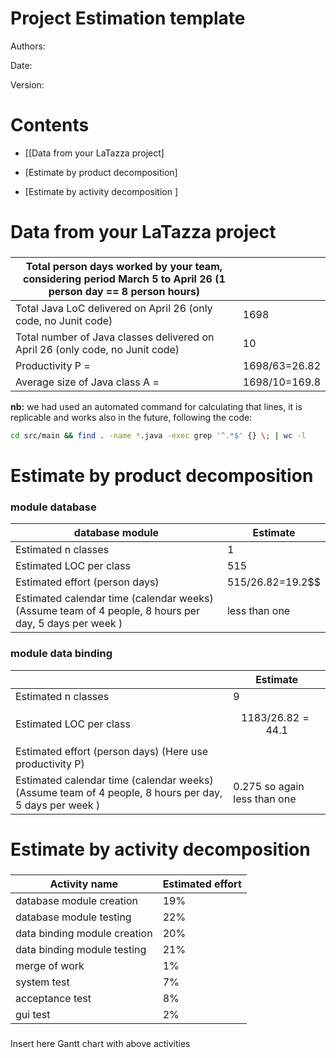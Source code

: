 # Project Estimation  template

Authors:

Date:

Version:

# Contents

- [[Data from your LaTazza project]

- [Estimate by product decomposition]
- [Estimate by activity decomposition ]



# Data from your LaTazza project

###

|         Total person days worked by your  team, considering period March 5 to April 26 (1 person day == 8 person hours)     |   |
| ----------- | ------------------------------- |
|Total Java LoC delivered on April 26 (only code, no Junit code) |1698 |
| Total number of Java classes delivered on April 26 (only code, no Junit code)|10 |
| Productivity P =|1698/63=26.82 |
|Average size of Java class A = | 1698/10=169.8 |

**nb:** we had used an automated command for calculating that lines, it is
replicable and works also in the future, following the code:
```bash
cd src/main && find . -name *.java -exec grep '^.*$' {} \; | wc -l
```

<!--
    to keep only the non blank lines:
    cd src/main && find . -name *.java -exec grep [a-zA-Z0-9{}] {} \; | wc -l
-->

# Estimate by product decomposition

### module database

| database module            | Estimate                        |
| ----------- | ------------------------------- |
| Estimated n classes   |         1                    |
| Estimated LOC per class      |       515                       |
| Estimated effort  (person days)   |    515/26.82=19.2$$                           |
| Estimated calendar time (calendar weeks) (Assume team of 4 people, 8 hours per day, 5 days per week ) |          less than one          |


### module data binding

|             | Estimate                        |
| ----------- | ------------------------------- |
| Estimated n classes   |              9               |
| Estimated LOC per class        |             $$1183/26.82=44.1$$                |
| Estimated effort  (person days) (Here use productivity P)  |                                      |
| Estimated calendar time (calendar weeks) (Assume team of 4 people, 8 hours per day, 5 days per week ) |   0.275 so again less than one                 |




# Estimate by activity decomposition



###

|         Activity name    | Estimated effort    |
| ----------- | ------------------------------- |
| database module creation | 19%  |
| database module testing | 22% |
| data binding module creation | 20% |
| data binding module testing | 21% |
| merge of work | 1% |
| system test | 7% |
| acceptance test | 8% |
| gui test | 2% |


###
Insert here Gantt chart with above activities







